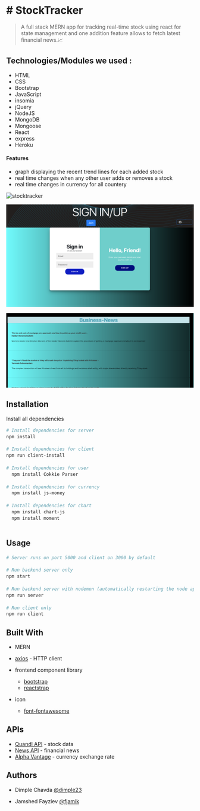 # # StockTracker

> A full stack MERN app for tracking real-time stock using react for state management and one addition feature allows to fetch latest financial news.:chart_with_upwards_trend:



## Technologies/Modules we used :
 
- HTML
- CSS
- Bootstrap
- JavaScript
- insomia
- jQuery
- NodeJS
- MongoDB
- Mongoose
- React
- express
- Heroku

#### Features

* graph displaying the recent trend lines for each added stock 
* real time changes when any other user adds or removes a stock
* real time changes in currency for all countery   

![stocktracker](https://github.com/dimple23/StockTracker/blob/master/client/screenshots/Screen%20Shot%202019-06-10%20at%206.57.56%20PM.png)

![stocktracker](https://github.com/dimple23/StockTracker/blob/master/client/screenshots/Screen%20Shot%202019-06-10%20at%206.58.12%20PM.png)

![stocktracker](https://github.com/dimple23/StockTracker/blob/master/client/screenshots/Screen%20Shot%202019-06-10%20at%206.58.30%20PM.png)


## Installation

Install all dependencies

```bash
# Install dependencies for server
npm install

# Install dependencies for client
npm run client-install

# Install dependencies for user
  npm install Cokkie Parser

# Install dependencies for currency
  npm install js-money

# Install dependencies for chart
  npm install chart-js
  npm install moment



```

## Usage

```bash
# Server runs on port 5000 and client on 3000 by default

# Run backend server only
npm start

# Run backend server with nodemon (automatically restarting the node application)
npm run server

# Run client only
npm run client

```

## Built With

* MERN
* [axios](https://github.com/axios/axios) - HTTP client
* frontend component library

    * [bootstrap](https://getbootstrap.com/)
    * [reactstrap](https://reactstrap.github.io/)
* icon
    * [font-fontawesome](https://fontawesome.com/)

## APIs

* [Quandl API](https://www.quandl.com/tools/api) - stock data
* [News API](https://newsapi.org/) - financial news
* [Alpha Vantage](https://www.alphavantage.co) - currency exchange rate

## Authors
  
  
  * Dimple Chavda [@dimple23](https://github.com/dimple23) 
  
      
  *  Jamshed Fayziev [@fjamik](https://github.com/fjamik)
